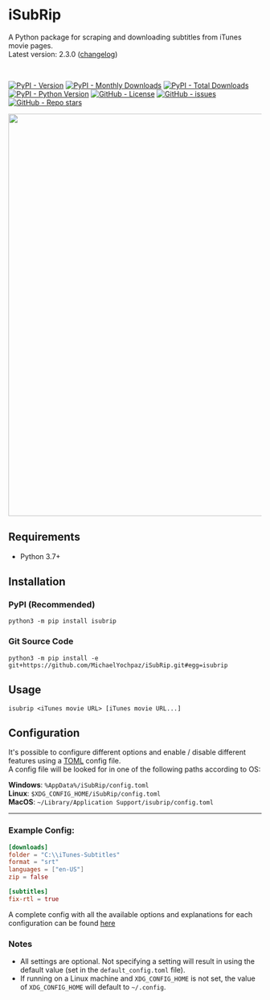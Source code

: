 # iSubRip
A Python package for scraping and downloading subtitles from iTunes movie pages.  
Latest version: 2.3.0 ([changelog](https://github.com/MichaelYochpaz/iSubRip/blob/main/CHANGELOG.md))  

<br/>
  
[![PyPI - Version](https://img.shields.io/pypi/v/isubrip)](https://python.org/pypi/isubrip)
[![PyPI - Monthly Downloads](https://pepy.tech/badge/isubrip/month)](https://python.org/pypi/isubrip)
[![PyPI - Total Downloads](https://pepy.tech/badge/isubrip)](https://python.org/pypi/isubrip)
[![PyPI - Python Version](https://img.shields.io/pypi/pyversions/isubrip)](https://python.org/pypi/isubrip)
[![GitHub - License](https://img.shields.io/github/license/MichaelYochpaz/iSubRip)](https://github.com/MichaelYochpaz/iSubRip/blob/main/LICENSE)
[![GitHub - issues](https://img.shields.io/github/issues/MichaelYochpaz/iSubRip)](https://github.com/MichaelYochpaz/iSubRip/issues)
[![GitHub - Repo stars](https://img.shields.io/github/stars/MichaelYochpaz/iSubRip.svg?color=yellow)](https://github.com/MichaelYochpaz/iSubRip)

<p align="center">
  <a href="#"><img src="https://user-images.githubusercontent.com/8832013/151677574-0539aa8b-7f88-4ae8-a85d-948c5338c873.png" width="800"></a>
</p>


##  Requirements
* Python 3.7+

##  Installation
### PyPI (Recommended)
```
python3 -m pip install isubrip
```

### Git Source Code
```
python3 -m pip install -e git+https://github.com/MichaelYochpaz/iSubRip.git#egg=isubrip
```

## Usage
```
isubrip <iTunes movie URL> [iTunes movie URL...]
```  

## Configuration
It's possible to configure different options and enable / disable different features using a [TOML](https://toml.io) config file.   
A config file will be looked for in one of the following paths according to OS: 

**Windows**: ```%AppData%/iSubRip/config.toml```  
**Linux**: ```$XDG_CONFIG_HOME/iSubRip/config.toml```  
**MacOS**: ```~/Library/Application Support/isubrip/config.toml```  

---

### Example Config:
```toml
[downloads]
folder = "C:\\iTunes-Subtitles"
format = "srt"
languages = ["en-US"]
zip = false

[subtitles]
fix-rtl = true
```

A complete config with all the available options and explanations for each configuration can be found [here](https://github.com/MichaelYochpaz/iSubRip/blob/main/config.toml)

### Notes
* All settings are optional. Not specifying a setting will result in using the default value (set in the `default_config.toml` file).
* If running on a Linux machine and `XDG_CONFIG_HOME` is not set, the value of `XDG_CONFIG_HOME` will default to `~/.config`.
